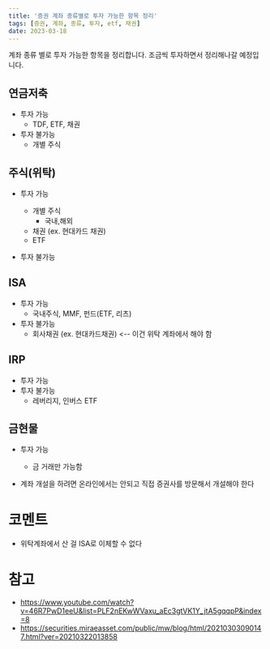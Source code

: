 ```yaml
---
title: '증권 계좌 종류별로 투자 가능한 항목 정리'
tags: [증권, 계좌, 종류, 투자, etf, 채권]
date: 2023-03-18
---
```


계좌 종류 별로 투자 가능한 항목을 정리합니다. 조금씩 투자하면서 정리해나갈 예정입니다. 

## 연금저축

- 투자 가능
  - TDF, ETF, 채권
- 투자 불가능
  - 개별 주식


## 주식(위탁)

- 투자 가능
  - 개별 주식
    - 국내,해외
  - 채권 (ex. 현대카드 채권)
  - ETF

- 투자 불가능


## ISA

- 투자 가능
  - 국내주식, MMF, 펀드(ETF, 리츠)
- 투자 불가능
  - 회사채권 (ex. 현대카드채권) <-- 이건 위탁 계좌에서 해야 함


## IRP

- 투자 가능
- 투자 불가능
  - 레버리지, 인버스 ETF


## 금현물
- 투자 가능
  - 금 거래만 가능함

- 계좌 개설을 하려면 온라인에서는 안되고 직접 증권사를 방문해서 개설해야 한다

# 코멘트

- 위탁계좌에서 산 걸 ISA로 이체할 수 없다

# 참고

- https://www.youtube.com/watch?v=46R7PwD1eeU&list=PLF2nEKwWVaxu_aEc3gtVK1Y_jtA5gqqpP&index=8
- https://securities.miraeasset.com/public/mw/blog/html/20210303090147.html?ver=20210322013858
